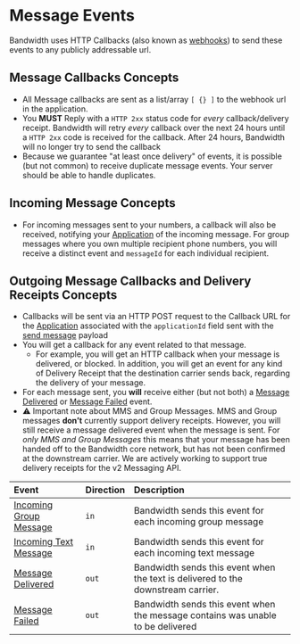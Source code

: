 # Message Events

Bandwidth uses HTTP Callbacks (also known as [webhooks](https://webhooks.pbworks.com/w/page/13385124/FrontPage)) to send these events to any publicly addressable url.

## Message Callbacks Concepts

* All Message callbacks are sent as a list/array `[ {} ]` to the webhook url in the application.
* You **MUST** Reply with a `HTTP 2xx` status code for _every_ callback/delivery receipt.  Bandwidth will retry _every_ callback over the next 24 hours until a `HTTP 2xx` code is received for the callback.  After 24 hours, Bandwidth will no longer try to send the callback
* Because we guarantee "at least once delivery" of events, it is possible (but not common) to receive duplicate message events. Your server should be able to handle duplicates.

## Incoming Message Concepts
* For incoming messages sent to your numbers, a callback will also be received, notifying your [Application](../../account/applications/about.md) of the incoming message. For group messages where you own multiple recipient phone numbers, you will receive a distinct event and `messageId` for each individual recipient.

## Outgoing Message Callbacks and Delivery Receipts Concepts

* Callbacks will be sent via an HTTP POST request to the Callback URL for the [Application](../../account/applications/about.md) associated with the `applicationId` field sent with the [send message](../methods/messages/createMessage.md) payload
* You will get a callback for any event related to that message.
  * For example, you will get an HTTP callback when your message is delivered, or blocked. In addition, you will get an event for any kind of Delivery Receipt that the destination carrier sends back, regarding the delivery of your message.
* For each message sent, you **will** receive either (but not both) a [Message Delivered](msgDelivered.md) or [Message Failed](messageFailed.md) event.
* ⚠️ Important note about MMS and Group Messages. MMS and Group messages **don’t** currently support delivery receipts. However, you will still receive a message delivered event when the message is sent. For _only MMS and Group Messages_ this means that your message has been handed off to the Bandwidth core network, but has not been confirmed at the downstream carrier. We are actively working to support true delivery receipts for the v2 Messaging API.

| Event                                      | Direction | Description                                                                      |
|:-------------------------------------------|:----------|:---------------------------------------------------------------------------------|
| [Incoming Group Message](incomingGroup.md) | `in`      | Bandwidth sends this event for each incoming group message                       |
| [Incoming Text Message](incomingSingle.md) | `in`      | Bandwidth sends this event for each incoming text message                        |
| [Message Delivered](msgDelivered.md)       | `out`     | Bandwidth sends this event when the text is delivered to the downstream carrier. |
| [Message Failed](messageFailed.md)         | `out`     | Bandwidth sends this event when the message contains was unable to be delivered  |
